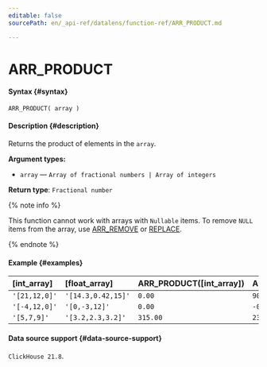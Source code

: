 ```yaml
---
editable: false
sourcePath: en/_api-ref/datalens/function-ref/ARR_PRODUCT.md

---
```


# ARR_PRODUCT



#### Syntax {#syntax}


```
ARR_PRODUCT( array )
```

#### Description {#description}
Returns the product of elements in the `array`.

**Argument types:**
- `array` — `Array of fractional numbers | Array of integers`


**Return type**: `Fractional number`

{% note info %}

This function cannot work with arrays with `Nullable` items. To remove `NULL` items from the array, use [ARR_REMOVE](ARR_REMOVE.md) or [REPLACE](REPLACE_ARRAY.md).

{% endnote %}


#### Example {#examples}



| **[int_array]**   | **[float_array]**   | **ARR_PRODUCT([int_array])**   | **ARR_PRODUCT([float_array])**   |
|:------------------|:--------------------|:-------------------------------|:---------------------------------|
| `'[21,12,0]'`     | `'[14.3,0.42,15]'`  | `0.00`                         | `90.09`                          |
| `'[-4,12,0]'`     | `'[0,-3,12]'`       | `0.00`                         | `-0.00`                          |
| `'[5,7,9]'`       | `'[3.2,2.3,3.2]'`   | `315.00`                       | `23.55`                          |




#### Data source support {#data-source-support}

`ClickHouse 21.8`.
